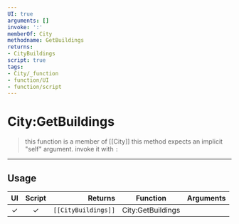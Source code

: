 ```yaml
---
UI: true
arguments: []
invoke: ':'
memberOf: City
methodname: GetBuildings
returns:
- CityBuildings
script: true
tags:
- City/_function
- function/UI
- function/script
---
```

# City:GetBuildings
> this function is a member of [[City]]
> this method expects an implicit "self" argument. invoke it with `:`
-----
## Usage
|  UI | Script | Returns | Function | Arguments |
|:---:|:------:|-------:|:--------:|:---------|
|✓|✓|<code>[[CityBuildings]]<code/>|City:GetBuildings||
